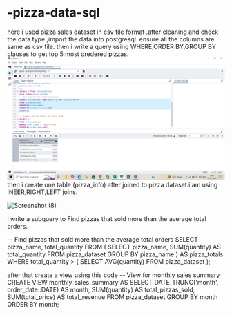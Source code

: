 # -pizza-data-sql
here i used pizza sales dataset in csv file format .after cleaning and check the data type ,import the data into postgresql.
ensure all the columns are same as csv file.
then i write a query using  WHERE,ORDER BY,GROUP BY clauses to get top 5 most oredered pizzas.
![image alt](https://github.com/divyaprabha07/-pizza-data-sql/blob/cfaca035e53c843b0e4abcd81684fb82d87532f5/Screenshot%20(6).png)
then i create one table (pizza_info) after joined to pizza dataset.i am using INEER,RIGHT,LEFT joins.

![Screenshot (8)](https://github.com/user-attachments/assets/f78b6816-c967-4165-b26b-9a1ae14e3402)


i write a subquery to  Find pizzas that sold more than the average total orders.

-- Find pizzas that sold more than the average total orders
SELECT pizza_name, total_quantity
FROM (
    SELECT pizza_name, SUM(quantity) AS total_quantity
    FROM pizza_dataset
    GROUP BY pizza_name
) AS pizza_totals
WHERE total_quantity > (
    SELECT AVG(quantity)
    FROM pizza_dataset
);

after that create a view using this code
-- View for monthly sales summary
CREATE VIEW monthly_sales_summary AS
SELECT 
    DATE_TRUNC('month', order_date::DATE) AS month,
    SUM(quantity) AS total_pizzas_sold,
    SUM(total_price) AS total_revenue
FROM pizza_dataset
GROUP BY month
ORDER BY month;
